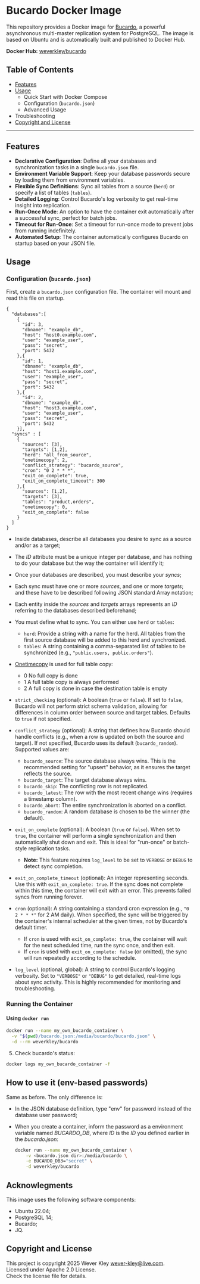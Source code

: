 # Bucardo Docker Image

This repository provides a Docker image for [Bucardo](https://bucardo.org/), a powerful asynchronous multi-master replication system for PostgreSQL. The image is based on Ubuntu and is automatically built and published to Docker Hub.

**Docker Hub:** [weverkley/bucardo](https://hub.docker.com/r/weverkley/bucardo)

## Table of Contents

* [Features](#features)
* [Usage](#usage)
  * Quick Start with Docker Compose
  * Configuration (`bucardo.json`)
  * Advanced Usage
* Troubleshooting
* [Copyright and License](#copyright-and-license)

---

## Features
- **Declarative Configuration**: Define all your databases and synchronization tasks in a single `bucardo.json` file.
- **Environment Variable Support**: Keep your database passwords secure by loading them from environment variables.
- **Flexible Sync Definitions**: Sync all tables from a source (`herd`) or specify a list of tables (`tables`).
- **Detailed Logging**: Control Bucardo's log verbosity to get real-time insight into replication.
- **Run-Once Mode**: An option to have the container exit automatically after a successful sync, perfect for batch jobs.
- **Timeout for Run-Once**: Set a timeout for run-once mode to prevent jobs from running indefinitely.
- **Automated Setup**: The container automatically configures Bucardo on startup based on your JSON file.

## Usage

### Configuration (`bucardo.json`)

First, create a `bucardo.json` configuration file. The container will mount and read this file on startup.

  ```jsonc
  {
    "databases":[
      {
        "id": 3,
        "dbname": "example_db",
        "host": "host0.example.com",
        "user": "example_user",
        "pass": "secret",
        "port": 5432
      },{
        "id": 1,
        "dbname": "example_db",
        "host": "host1.example.com",
        "user": "example_user",
        "pass": "secret",
        "port": 5432
      },{
        "id": 2,
        "dbname": "example_db",
        "host": "host3.example.com",
        "user": "example_user",
        "pass": "secret",
        "port": 5432
      }],
    "syncs" : [
      {
        "sources": [3],
        "targets": [1,2],
        "herd": "all_from_source",
        "onetimecopy": 2,
        "conflict_strategy": "bucardo_source",
        "cron": "0 2 * * *",
        "exit_on_complete": true, 
        "exit_on_complete_timeout": 300
      },{
        "sources": [1,2],
        "targets": [3],
        "tables": "product,orders",
        "onetimecopy": 0,
        "exit_on_complete": false
      }
    ]
  }
  ```

  * Inside databases, describe all databases you desire to sync as a source and/or as a target;

  * The *ID* attribute must be a unique integer per database, and has nothing to do your database but the way the container will identify it;

  * Once your databases are described, you must describe your *syncs*;

  * Each sync must have one or more *sources*, and one or more *targets*; and these have to be described following JSON standard Array notation;

  * Each entity inside the *sources* and *targets* arrays represents an *ID* referring to the databases described beforehand;

  * You must define what to sync. You can either use `herd` or `tables`:
    - `herd`: Provide a string with a name for the herd. All tables from the first source database will be added to this herd and synchronized.
    - `tables`: A string containing a comma-separated list of tables to be synchronized (e.g., `"public.users, public.orders"`).

  * [Onetimecopy](https://bucardo.org/wiki/Onetimecopy) is used for full table copy:
    - 0 No full copy is done
    - 1 A full table copy is always performed
    - 2 A full copy is done in case the destination table is empty
  
  * `strict_checking` (optional): A boolean (`true` or `false`). If set to `false`, Bucardo will not perform strict schema validation, allowing for differences in column order between source and target tables. Defaults to `true` if not specified.
  
  * `conflict_strategy` (optional): A string that defines how Bucardo should handle conflicts (e.g., when a row is updated on both the source and target). If not specified, Bucardo uses its default (`bucardo_random`). Supported values are:
    - `bucardo_source`: The source database always wins. This is the recommended setting for "upsert" behavior, as it ensures the target reflects the source.
    - `bucardo_target`: The target database always wins.
    - `bucardo_skip`: The conflicting row is not replicated.
    - `bucardo_latest`: The row with the most recent change wins (requires a timestamp column).
    - `bucardo_abort`: The entire synchronization is aborted on a conflict.
    - `bucardo_random`: A random database is chosen to be the winner (the default).
  
  * `exit_on_complete` (optional): A boolean (`true` or `false`). When set to `true`, the container will perform a single synchronization and then automatically shut down and exit. This is ideal for "run-once" or batch-style replication tasks.
    - **Note:** This feature requires `log_level` to be set to `VERBOSE` or `DEBUG` to detect sync completion.

  * `exit_on_complete_timeout` (optional): An integer representing seconds. Use this with `exit_on_complete: true`. If the sync does not complete within this time, the container will exit with an error. This prevents failed syncs from running forever.

  * `cron` (optional): A string containing a standard cron expression (e.g., `"0 2 * * *"` for 2 AM daily). When specified, the sync will be triggered by the container's internal scheduler at the given times, not by Bucardo's default timer.
    - If `cron` is used with `exit_on_complete: true`, the container will wait for the next scheduled time, run the sync once, and then exit.
    - If `cron` is used with `exit_on_complete: false` (or omitted), the sync will run repeatedly according to the schedule.
  * `log_level` (optional, global): A string to control Bucardo's logging verbosity. Set to `"VERBOSE"` or `"DEBUG"` to get detailed, real-time logs about sync activity. This is highly recommended for monitoring and troubleshooting.


### Running the Container

#### Using `docker run`

  ```bash
  docker run --name my_own_bucardo_container \
    -v "$(pwd)/bucardo.json:/media/bucardo/bucardo.json" \
    -d --rm weverkley/bucardo
  ```

5. Check bucardo's status:

  ```bash
  docker logs my_own_bucardo_container -f
  ```

## How to use it (env-based passwords)

Same as before. The only difference is:

* In the JSON database definition, type "env" for password instead of the database user password;

* When you create a container, inform the password as a environment variable named *BUCARDO_DB<ID>*, where *ID* is the *ID* you defined earlier in the *bucardo.json*:

  ```bash
  docker run --name my_own_bucardo_container \
      -v <bucardo.json dir>:/media/bucardo \
      -e BUCARDO_DB3="secret" \
      -d weverkley/bucardo
  ```

## Acknowlegments

This image uses the following software components:

* Ubuntu 22.04;
* PostgreSQL 14;
* Bucardo;
* JQ.

## Copyright and License

This project is copyright 2025 Wever Kley [wever-kley@live.com](mailto:wever-kley@live.com).<br />
Licensed under Apache 2.0 License.<br />
Check the license file for details.
